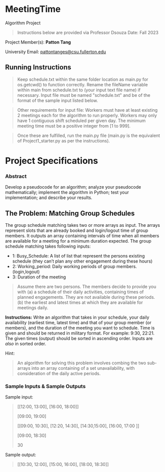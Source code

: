 # MeetingTime
Algorithm Project
> Instructions below are provided via Professor Dsouza
> Date: Fall 2023

Project Member(s): **Patton Tang**

University Email: pattontanges@csu.fullerton.edu

## Running Instructions
> Keep schedule.txt within the same folder location as main.py for os.getcwd() to function correctly.
> Rename the fileName variable within main from schedule.txt to (your input text file name) if necessary.
> Input file must be named "schedule.txt" and be of the format of the sample input listed below.

> Other requirements for input file:
> Workers must have at least existing 2 meetings each for the algorithm to run properly.
> Workers may only have 1 contiguous shift scheduled per given day.
> The minimum meeting time must be a positive integer from [1 to 999].

> Once these are fulfilled, run the main.py file (main.py is the equivalent of Project1_starter.py as per the instructions).

# Project Specifications

### Abstract
Develop a pseudocode for an algorithm; analyze your pseudocode mathematically; implement the
algorithm in Python; test your implementation; and describe your results.

## The Problem: Matching Group Schedules
The group schedule matching takes two or more arrays as input. The arrays represent slots that are
already booked and login/logout time of group members. It outputs an array containing intervals of
time when all members are available for a meeting for a minimum duration expected.
The group schedule matching takes following inputs:
- 1: Busy_Schedule: A list of list that represent the persons existing schedule (they can’t plan any
other engagement during these hours)
- 2: Working_period: Daily working periods of group members. (login,logout)
- 3: Duration of the meeting

> Assume there are two persons. The members decide to provide you with (a) a schedule of their daily
activities, containing times of planned engagements. They are not available during these periods. (b)
the earliest and latest times at which they are available for meetings daily.

**Instructions:**
Write an algorithm that takes in your schedule, your daily availability (earliest time, latest time) and
that of your group member (or members), and the duration of the meeting you want to schedule.
Time is given and should be returned in military format. For example: 9:30, 22:21. The given times
(output) should be sorted in ascending order. Inputs are *also* in sorted order.


Hint:
> An algorithm for solving this problem involves combing the two sub-arrays into an array containing
of a set unavailability, with consideration of the daily active periods.

### Sample Inputs & Sample Outputs
Sample input:
> [[12:00, 13:00], [16:00, 18:00]]
> 
> [09:00, 19:00]
> 
> [[09:00, 10:30], [12:20, 14:30], [14:30,15:00], [16:00, 17:00 ]]
> 
> [09:00, 18:30]
> 
> 30

Sample output:
> [[10:30, 12:00], [15:00, 16:00], [18:00, 18:30]]
